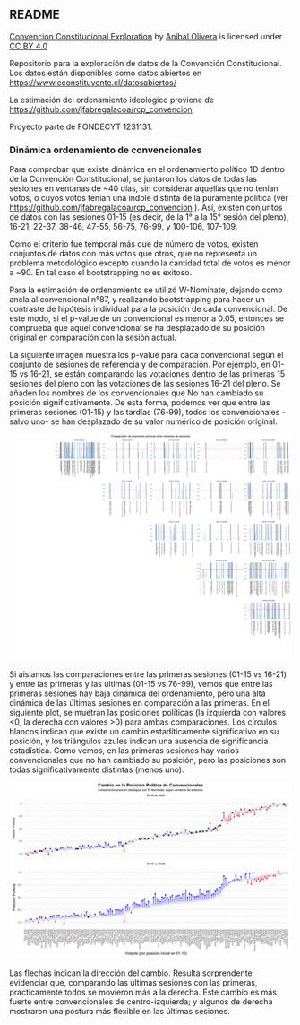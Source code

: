 ## README

<p xmlns:cc="http://creativecommons.org/ns#" xmlns:dct="http://purl.org/dc/terms/"><a property="dct:title" rel="cc:attributionURL" href="https://github.com/aoliveram/Convencion-Constitucional-Exploration">Convencion Constitucional Exploration</a> by <a rel="cc:attributionURL dct:creator" property="cc:attributionName" href="http://aoliveram.com">Aníbal Olivera</a> is licensed under <a href="https://creativecommons.org/licenses/by/4.0/?ref=chooser-v1" target="_blank" rel="license noopener noreferrer" style="display:inline-block;">CC BY 4.0<img style="height:22px!important;margin-left:3px;vertical-align:text-bottom;" src="https://mirrors.creativecommons.org/presskit/icons/cc.svg?ref=chooser-v1" alt=""><img style="height:22px!important;margin-left:3px;vertical-align:text-bottom;" src="https://mirrors.creativecommons.org/presskit/icons/by.svg?ref=chooser-v1" alt=""></a></p>

Repositorio para la exploración de datos de la Convención Constitucional. Los datos están disponibles como datos abiertos en https://www.cconstituyente.cl/datosabiertos/

La estimación del ordenamiento ideológico proviene de https://github.com/jfabregalacoa/rcp_convencion 

Proyecto parte de FONDECYT 1231131.

### Dinámica ordenamiento de convencionales

Para comprobar que existe dinámica en el ordenamiento político 1D dentro de la Convención Constitucional, se juntaron los datos de todas las sesiones en ventanas de ~40 días, sin considerar aquellas que no tenían votos, o cuyos votos tenían una índole distinta de la puramente política (ver https://github.com/jfabregalacoa/rcp_convencion ). 
Así, existen conjuntos de datos con las sesiones 01-15 (es decir, de la 1° a la 15° sesión del pleno), 16-21, 22-37, 38-46, 47-55, 56-75, 76-99, y 100-106, 107-109.

Como el criterio fue temporal más que de número de votos, existen conjuntos de datos con más votos que otros, que no representa un problema metodológico excepto cuando la cantidad total de votos es menor a ~90. En tal caso el bootstrapping no es exitoso. 

Para la estimación de ordenamiento se utilizó W-Nominate, dejando como ancla al convencional n°87, y realizando bootstrapping para hacer un contraste de hipótesis individual para la posición de cada convencional. De este modo, si el p-value de un convencional es menor a 0.05, entonces se comprueba que aquel convencional se ha desplazado de su posición original en comparación con la sesión actual. 

La siguiente imagen muestra los p-value para cada convencional según el conjunto de sesiones de referencia y de comparación. Por ejemplo, en 01-15 vs 16-21, se están comparando las votaciones dentro de las primeras 15 sesiones del pleno con las votaciones de las sesiones 16-21 del pleno. Se añaden los nombres de los convencionales que No han cambiado su posición significativamente. De esta forma, podemos ver que entre las primeras sesiones (01-15) y las tardías (76-99), todos los convencionales -salvo uno- se han desplazado de su valor numérico de posición original.

![image alt](https://github.com/aoliveram/Convencion-Constitucional-Exploration/blob/main/scripts%20-%20plots/matriz_comparaciones_sesiones_5.png)

Si aislamos las comparaciones entre las primeras sesiones (01-15 vs 16-21) y entre las primeras y las últimas (01-15 vs 76-99), vemos que entre las primeras sesiones hay baja dinámica del ordenamiento, péro una alta dinámica de las últimas sesiones en comparación a las primeras. En el siguiente plot, se muetran las posiciones políticas (la izquierda con valores <0, la derecha con valores >0) para ambas comparaciones. Los círculos blancos indican que existe un cambio estadíticamente significativo en su posición, y los triángulos azules indican una ausencia de significancia estadística. Como vemos, en las primeras sesiones hay varios convencionales que no han cambiado su posición, pero las posiciones son todas significativamente distintas (menos uno). 

![image alt](https://github.com/aoliveram/Convencion-Constitucional-Exploration/blob/main/scripts%20-%20plots/cambio_posiciones_pleno_1.png)

Las flechas indican la dirección del cambio. Resulta sorprendente evidenciar que, comparando las últimas sesiones con las primeras, practicamente todos se movieron más a la derecha. Este cambio es más fuerte entre convencionales de centro-izquierda; y algunos de derecha mostraron una postura más flexible en las últimas sesiones.
